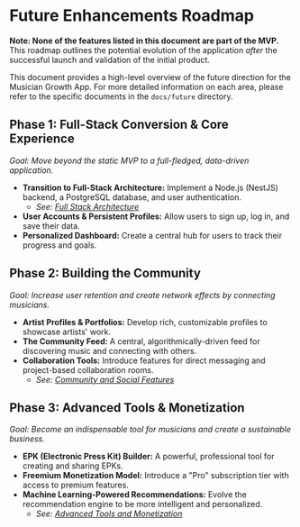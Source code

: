 # Future Enhancements Roadmap

**Note: None of the features listed in this document are part of the MVP.** This roadmap outlines the potential evolution of the application *after* the successful launch and validation of the initial product.

This document provides a high-level overview of the future direction for the Musician Growth App. For more detailed information on each area, please refer to the specific documents in the `docs/future` directory.

## Phase 1: Full-Stack Conversion & Core Experience

*Goal: Move beyond the static MVP to a full-fledged, data-driven application.*

*   **Transition to Full-Stack Architecture:** Implement a Node.js (NestJS) backend, a PostgreSQL database, and user authentication.
    *   *See: [Full Stack Architecture](./future/01_Full_Stack_Architecture.md)*
*   **User Accounts & Persistent Profiles:** Allow users to sign up, log in, and save their data.
*   **Personalized Dashboard:** Create a central hub for users to track their progress and goals.

## Phase 2: Building the Community

*Goal: Increase user retention and create network effects by connecting musicians.*

*   **Artist Profiles & Portfolios:** Develop rich, customizable profiles to showcase artists' work.
*   **The Community Feed:** A central, algorithmically-driven feed for discovering music and connecting with others.
*   **Collaboration Tools:** Introduce features for direct messaging and project-based collaboration rooms.
    *   *See: [Community and Social Features](./future/02_Community_and_Social_Features.md)*

## Phase 3: Advanced Tools & Monetization

*Goal: Become an indispensable tool for musicians and create a sustainable business.*

*   **EPK (Electronic Press Kit) Builder:** A powerful, professional tool for creating and sharing EPKs.
*   **Freemium Monetization Model:** Introduce a "Pro" subscription tier with access to premium features.
*   **Machine Learning-Powered Recommendations:** Evolve the recommendation engine to be more intelligent and personalized.
    *   *See: [Advanced Tools and Monetization](./future/03_Advanced_Tools_and_Monetization.md)*
